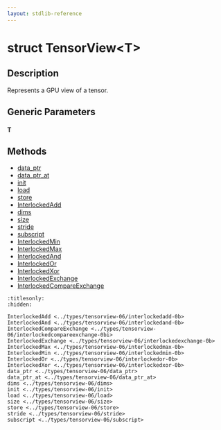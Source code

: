 ```yaml
---
layout: stdlib-reference
---
```


# struct TensorView\<T\>

## Description

Represents a GPU view of a tensor.


## Generic Parameters

####  <a id="typeparam-T"></a>T

## Methods

* [data\_ptr](data_ptr.md)
* [data\_ptr\_at](data_ptr_at.md)
* [init](init.md)
* [load](load.md)
* [store](store.md)
* [InterlockedAdd](interlockedadd-0b.md)
* [dims](dims.md)
* [size](size.md)
* [stride](stride.md)
* [subscript](subscript.md)
* [InterlockedMin](interlockedmin-0b.md)
* [InterlockedMax](interlockedmax-0b.md)
* [InterlockedAnd](interlockedand-0b.md)
* [InterlockedOr](interlockedor-0b.md)
* [InterlockedXor](interlockedxor-0b.md)
* [InterlockedExchange](interlockedexchange-0b.md)
* [InterlockedCompareExchange](interlockedcompareexchange-0bi.md)


```{toctree}
:titlesonly:
:hidden:

InterlockedAdd <../types/tensorview-06/interlockedadd-0b>
InterlockedAnd <../types/tensorview-06/interlockedand-0b>
InterlockedCompareExchange <../types/tensorview-06/interlockedcompareexchange-0bi>
InterlockedExchange <../types/tensorview-06/interlockedexchange-0b>
InterlockedMax <../types/tensorview-06/interlockedmax-0b>
InterlockedMin <../types/tensorview-06/interlockedmin-0b>
InterlockedOr <../types/tensorview-06/interlockedor-0b>
InterlockedXor <../types/tensorview-06/interlockedxor-0b>
data_ptr <../types/tensorview-06/data_ptr>
data_ptr_at <../types/tensorview-06/data_ptr_at>
dims <../types/tensorview-06/dims>
init <../types/tensorview-06/init>
load <../types/tensorview-06/load>
size <../types/tensorview-06/size>
store <../types/tensorview-06/store>
stride <../types/tensorview-06/stride>
subscript <../types/tensorview-06/subscript>
```

<script>
// Fix .md links to .html when on ReadTheDocs
if (window.location.hostname.includes('readthedocs') || 
    window.location.hostname.includes('rtfd.io')) {
  document.addEventListener('DOMContentLoaded', function() {
    const links = document.querySelectorAll('a');
    links.forEach(link => {
      const href = link.getAttribute('href');
      if (href && href.includes('.md')) {
        // This regex will handle .md links with or without fragment identifiers or query parameters
        link.href = link.href.replace(/(.+)\.md(#[^?]*)?(\?.*)?$/, '$1.html$2$3');
      }
    });
  });
}
</script>
